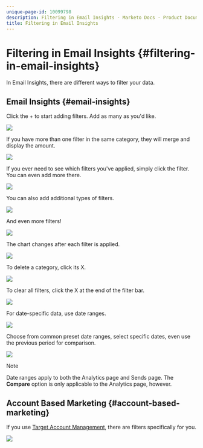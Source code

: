```yaml
---
unique-page-id: 10099798
description: Filtering in Email Insights - Marketo Docs - Product Documentation
title: Filtering in Email Insights
---
```


# Filtering in Email Insights {#filtering-in-email-insights}

In Email Insights, there are different ways to filter your data.

## Email Insights {#email-insights}

Click the + to start adding filters. Add as many as you'd like.

![](assets/one-2.png)

If you have more than one filter in the same category, they will merge and display the amount.

![](assets/state.png)

If you ever need to see which filters you've applied, simply click the filter. You can even add more there.

![](assets/states.png)

You can also add additional types of filters.

![](assets/os.png)

And even more filters!

![](assets/more-filters.png)

The chart changes after each filter is applied.

![](assets/filtered-chart.png)

To delete a category, click its X.

![](assets/filter1.png)

To clear all filters, click the X at the end of the filter bar.

![](assets/filter2.png)

For date-specific data, use date ranges.

![](assets/date-click.png)

Choose from common preset date ranges, select specific dates, even use the previous period for comparison.

![](assets/date-range.png)

>[!NOTE]
>
>Date ranges apply to both the Analytics page and Sends page. The **Compare** option is only applicable to the Analytics page, however.

## Account Based Marketing {#account-based-marketing}

If you use [Target Account Management](https://docs.marketo.com/display/DOCS/Account+Based+Marketing+Overview), there are filters specifically for you.

![](assets/abm.png)
